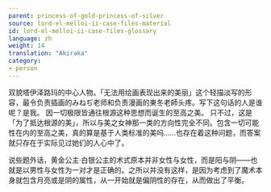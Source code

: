 ```yaml
---
parent: princess-of-gold-princess-of-silver
source: lord-el-melloi-ii-case-files-material
id: lord-el-melloi-ii-case-files-glossary
language: zh
weight: 14
translation: "Akiraka"
category:
- person
---
```


双貌塔伊泽路玛的中心人物。「无法用绘画表现出来的美丽」这个轻描淡写的形容，最令负责插画的みねぢ老师和负责漫画的東冬老師头疼。写下这句话的人是谁呢？是我。
因一切极限皆通往根源这种思想而诞生的至高之美。
只不过，这是「为了抵达根源的美」，所以与美之女神那一类的方向性完全不同。包含一切可能性在内的至高之美，真的算是基于人类标准的美吗……也存在着这种问题，而答案就只存在于实际见过她们的人心中了。

说些题外话，黄金公主·白银公主的术式原本并非女性与女性，而是阳与阴——也就是以男性与女性为一对才是正确的。之所以并没有这样，是因为考虑到了魔术本身就包含月亮或是阴的属性，从一开始就是偏阴性的存在，从而做出了平衡。
